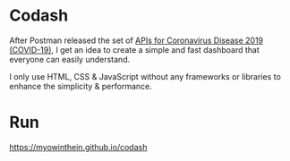 # Codash

After Postman released the set of [APIs for Coronavirus Disease 2019 (COVID-19)](https://covid-19-apis.postman.com/?mkt_tok=eyJpIjoiT1dNNU5tUTBZVEF6WVRabCIsInQiOiJIN0xSaExubng4aGs5QjVuTXppR1g0NG1waXBVcXFyNW44Tnd1MDMwUGdTbU5wd05VdjBSM1JUS3RpaklPZDJiM05yOGZJSElySDNUTDRKRlwvbWFyZ1BQekxJVFNtNUhYXC9xcml2ejVnejExSWpwejFmVDdGTEU3cUxmSWpzRXRsIn0%3D), I get an idea to create a simple and fast dashboard that everyone can easily understand.

I only use HTML, CSS & JavaScript without any frameworks or libraries to enhance the simplicity & performance.

# Run
https://myowinthein.github.io/codash
